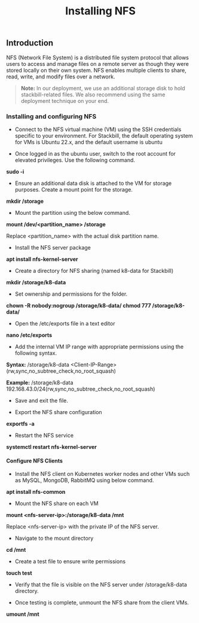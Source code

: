 ﻿---
title: Installing NFS
sidebar_label: Installing NFS
sidebar_position: 6
---

## Introduction

NFS (Network File System) is a distributed file system protocol that allows users to access and manage files on a remote server as though they were stored locally on their own system. NFS enables multiple clients to share, read, write, and modify files over a network.

> **Note:** In our deployment, we use an additional storage disk to hold stackbill-related files. We also recommend using the same deployment technique on your end.

### Installing and configuring NFS

- Connect to the NFS virtual machine (VM) using the SSH credentials specific to your environment. For Stackbill, the default operating system for VMs is Ubuntu 22.x, and the default username is ubuntu

- Once logged in as the ubuntu user, switch to the root account for elevated privileges. Use the following command.

**sudo -i**

- Ensure an additional data disk is attached to the VM for storage purposes. Create a mount point for the storage.

**mkdir /storage**

- Mount the partition using the below command.

**mount /dev/&lt;partition_name&gt; /storage**

Replace &lt;partition_name&gt; with the actual disk partition name.

- Install the NFS server package

**apt install nfs-kernel-server**

- Create a directory for NFS sharing (named k8-data for Stackbill)

**mkdir /storage/k8-data**

- Set ownership and permissions for the folder.

**chown -R nobody:nogroup /storage/k8-data/
chmod 777 /storage/k8-data/**

- Open the /etc/exports file in a text editor

**nano /etc/exports**

- Add the internal VM IP range with appropriate permissions using the following syntax.

**Syntax:** /storage/k8-data &lt;Client-IP-Range&gt;(rw,sync,no_subtree_check,no_root_squash)

**Example:** /storage/k8-data 192.168.43.0/24(rw,sync,no_subtree_check,no_root_squash)

- Save and exit the file.

- Export the NFS share configuration

**exportfs -a**

- Restart the NFS service

**systemctl restart nfs-kernel-server**


#### Configure NFS Clients

- Install the NFS client on Kubernetes worker nodes and other VMs such as MySQL, MongoDB, RabbitMQ using below command.

**apt install nfs-common**

- Mount the NFS share on each VM

**mount &lt;nfs-server-ip&gt;:/storage/k8-data /mnt**

Replace &lt;nfs-server-ip&gt; with the private IP of the NFS server.

- Navigate to the mount directory

**cd /mnt**

- Create a test file to ensure write permissions

**touch test**

- Verify that the file is visible on the NFS server under /storage/k8-data directory.

- Once testing is complete, unmount the NFS share from the client VMs.

**umount /mnt**

